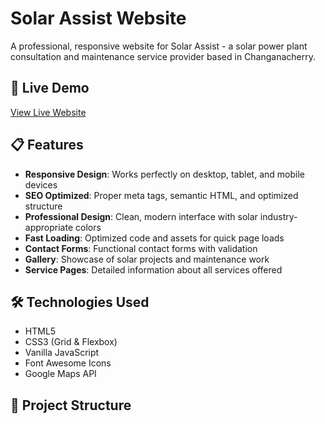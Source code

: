 # Solar Assist Website

A professional, responsive website for Solar Assist - a solar power plant consultation and maintenance service provider based in Changanacherry.

## 🚀 Live Demo
[View Live Website](https://solarassist.in)

## 📋 Features

- **Responsive Design**: Works perfectly on desktop, tablet, and mobile devices
- **SEO Optimized**: Proper meta tags, semantic HTML, and optimized structure
- **Professional Design**: Clean, modern interface with solar industry-appropriate colors
- **Fast Loading**: Optimized code and assets for quick page loads
- **Contact Forms**: Functional contact forms with validation
- **Gallery**: Showcase of solar projects and maintenance work
- **Service Pages**: Detailed information about all services offered

## 🛠️ Technologies Used

- HTML5
- CSS3 (Grid & Flexbox)
- Vanilla JavaScript
- Font Awesome Icons
- Google Maps API

## 📁 Project Structure
